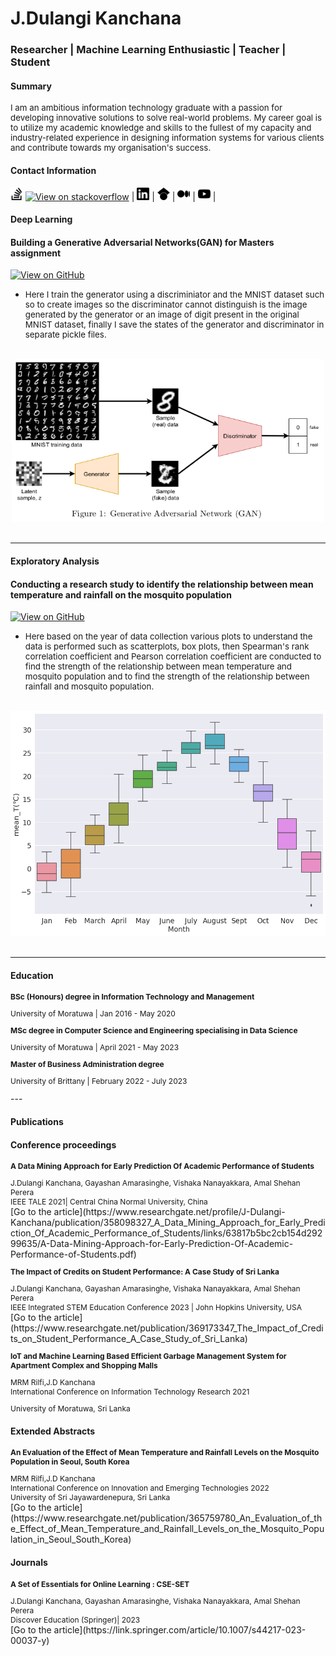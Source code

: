 # J.Dulangi Kanchana
### Researcher | Machine Learning Enthusiastic | Teacher | Student

#### Summary
<p style="font-size:10pt; font-color:black"> I am an ambitious information technology graduate with a passion for developing
innovative solutions to solve real-world problems. My career goal is to utilize my
academic knowledge and skills to the fullest of my capacity and industry-related
experience in designing information systems for various clients and contribute
towards my organisation's success.</p>

#### Contact Information

<a href="https://stackoverflow.com/users/12017769/dulangi-kanchana" target="_blank"><img src="/assets/img/stackoverflow.svg" width="20" height="20"></a> [![View on stackoverflow](https://img.shields.io/stackexchange/stackoverflow/r/12017769)](https://stackoverflow.com/users/12017769/dulangi-kanchana) |
<a href="https://www.linkedin.com/in/dulangi-kanchana-176b2a112/" target="_blank"><img src="/assets/img/linkedin.svg" width="20" height="20"></a> | 
<a href="https://scholar.google.com/citations?user=PzfCGkkAAAAJ&hl=en&oi=ao" target="_blank"><img src="/assets/img/googlescholar.svg" width="20" height="20"></a> | 
<a href="https://kanchanardj.medium.com/" target="_blank"><img src="/assets/img/medium.svg" width="20" height="20"></a> | 
<a href="https://www.youtube.com/@dulangikanchana8237" target="_blank"><img src="/assets/img/youtube.svg" width="20" height="20"></a> |
#### Deep Learning

#### Building a Generative Adversarial Networks(GAN) for Masters assignment


[![View on GitHub](https://img.shields.io/badge/GitHub-View_on_GitHub-blue?logo=GitHub)](https://github.com/DulangiK/Masters-work/blob/main/MSc_assignment2.ipynb)

<ul>
  <li><p style="font-size:10pt; font-color:black">Here I train the generator using a discriminiator and the MNIST dataset such so to create images so the discriminator cannot distinguish is the image generated by the generator or an image of digit present in the original MNIST dataset, finally I save the states of the generator and discriminator in separate pickle files.</p></li>

</ul>


<br>
<center><img src="/assets/img/GAN.png" width="500" height="260"></center>
<br>

---
#### Exploratory Analysis

#### Conducting a research study to identify the relationship between mean temperature and rainfall on the mosquito population


[![View on GitHub](https://img.shields.io/badge/GitHub-View_on_GitHub-blue?logo=GitHub)](https://github.com/DulangiK/mosquito_project/blob/main/mosq_2016_to_2019.ipynb)

<ul>
  <li><p style="font-size:10pt; font-color:black">Here based on the year of data collection various plots to understand the data is performed such as scatterplots, box plots, then  Spearman's rank correlation coefficient and Pearson correlation coefficient are conducted to find the strength of the relationship between mean temperature and mosquito population and to find the strength of the relationship between rainfall and mosquito population.</p></li>

</ul>


<br>
<center><img src="/assets/img/mosq_boxplot.png" width="700" height="360"></center>
<br>

---



#### Education


  <p style="font-size:9pt; font-color:black;margin: 0; padding-top:0;"><b>BSc (Honours) degree in Information Technology and Management </b></p><p style="font-size:9pt; font-color:black;"> University of Moratuwa | Jan 2016 - May 2020 </p>
   <p style="font-size:9pt; font-color:black;margin : 0; padding-top:0;"><b>MSc degree in Computer Science and Engineering specialising in Data Science</b></p><p style="font-size:9pt; font-color:black;"> University of Moratuwa | April 2021 - May 2023 </p> 
   <p style="font-size:9pt; font-color:black;margin : 0; padding-top:0;"><b>Master of Business Administration degree </b></p><p style="font-size:9pt; font-color:black;"> University of Brittany | February 2022 - July 2023 </p> 
---

#### Publications
#### Conference proceedings

<p style="font-size:9pt; font-color:black;"><b>A Data Mining Approach for Early Prediction Of Academic Performance of Students </b></p>

<p style="font-size:9pt; font-color:black;margin : 0; padding-top:0;"> J.Dulangi Kanchana, Gayashan Amarasinghe, Vishaka Nanayakkara, Amal Shehan Perera </p>
<p style="font-size:9pt; font-color:black;margin : 0; padding-top:0;"> IEEE TALE 2021| Central China Normal University, China </p>
[Go to the article](https://www.researchgate.net/profile/J-Dulangi-Kanchana/publication/358098327_A_Data_Mining_Approach_for_Early_Prediction_Of_Academic_Performance_of_Students/links/63817b5bc2cb154d29299635/A-Data-Mining-Approach-for-Early-Prediction-Of-Academic-Performance-of-Students.pdf)

<p style="font-size:9pt; font-color:black;"><b>The Impact of Credits on Student Performance: A Case Study of Sri Lanka </b></p>
<p style="font-size:9pt; font-color:black;margin : 0; padding-top:0;"> J.Dulangi Kanchana, Gayashan Amarasinghe, Vishaka Nanayakkara, Amal Shehan Perera </p>
<p style="font-size:9pt; font-color:black;margin : 0; padding-top:0;"> IEEE Integrated STEM Education Conference 2023 | John Hopkins University, USA </p> 
[Go to the article](https://www.researchgate.net/publication/369173347_The_Impact_of_Credits_on_Student_Performance_A_Case_Study_of_Sri_Lanka)

<p style="font-size:9pt; font-color:black;"><b>IoT and Machine Learning Based Efficient Garbage Management System for Apartment Complex and Shopping Malls </b></p>
<p style="font-size:9pt; font-color:black;margin : 0; padding-top:0;">MRM Rilfi,J.D Kanchana </p>
<p style="font-size:9pt; font-color:black;margin : 0; padding-top:0;">  International Conference on Information Technology Research 2021 </p> 
<p style="font-size:9pt; font-color:black;">University of Moratuwa, Sri Lanka </p> 


#### Extended Abstracts

<p style="font-size:9pt; font-color:black;"><b>An Evaluation of the Effect of Mean Temperature and Rainfall Levels on the Mosquito Population in Seoul, South Korea </b></p>
<p style="font-size:9pt; font-color:black;margin : 0; padding-top:0;"> MRM Rilfi,J.D Kanchana </p>
<p style="font-size:9pt; font-color:black;margin : 0; padding-top:0;"> International Conference on Innovation and Emerging Technologies 2022 </p>
<p style="font-size:9pt; font-color:black;margin : 0; padding-top:0;"> University of Sri Jayawardenepura, Sri Lanka </p>
[Go to the article](https://www.researchgate.net/publication/365759780_An_Evaluation_of_the_Effect_of_Mean_Temperature_and_Rainfall_Levels_on_the_Mosquito_Population_in_Seoul_South_Korea)
   
#### Journals

<p style="font-size:9pt; font-color:black;"><b>A Set of Essentials for Online Learning : CSE-SET </b></p>
<p style="font-size:9pt; font-color:black;margin : 0; padding-top:0;"> J.Dulangi Kanchana, Gayashan Amarasinghe, Vishaka Nanayakkara, Amal Shehan Perera </p>
<p style="font-size:9pt; font-color:black;margin : 0; padding-top:0;"> Discover Education (Springer)| 2023 </p>
[Go to the article](https://link.springer.com/article/10.1007/s44217-023-00037-y)
